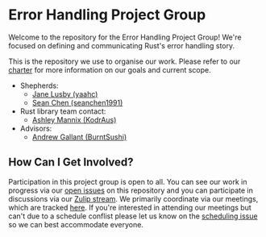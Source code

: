 # Error Handling Project Group

Welcome to the repository for the Error Handling Project Group! We're focused on defining and communicating Rust's error handling story.

This is the repository we use to organise our work. Please refer to our [charter] for more information on our goals and
current scope.

 - Shepherds:
    - [Jane Lusby (yaahc)](https://github.com/yaahc)
    - [Sean Chen (seanchen1991)](https://github.com/seanchen1991)
 - Rust library team contact:
    - [Ashley Mannix (KodrAus)](https://github.com/KodrAus)
 - Advisors:
    - [Andrew Gallant (BurntSushi)](https://github.com/burntsushi)

[charter]: ./CHARTER.md

## How Can I Get Involved?

Participation in this project group is open to all. You can see our work in
progress via our [open issues] on this repository and you can participate in
discussions via our [Zulip stream][chat-link]. We primarily coordinate via 
our meetings, which are tracked [here][meeting-schedule]. If you're 
interested in attending our meetings but can't due to a schedule conflist
please let us know on the [scheduling issue] so we can best accommodate everyone.


[open issues]: /issues
[scheduling issue]: /issues/2
[chat-link]: https://rust-lang.zulipchat.com/#narrow/stream/257204-project-error-handling
[meeting-schedule]: https://doodle.com/poll/fkmvqvpq6eu68igi
